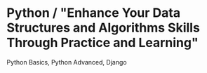 # Python / "Enhance Your Data Structures and Algorithms Skills Through Practice and Learning"
Python Basics, Python Advanced, Django
